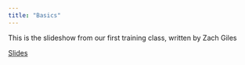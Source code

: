```yaml
---
title: "Basics"
---
```


This is the slideshow from our first training class, written by Zach Giles

[Slides](https://goo.gl/i9Asx4)
